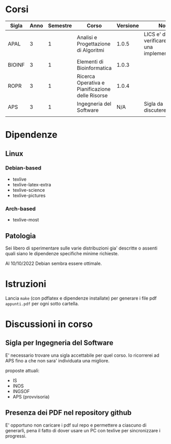 # Corsi

| Sigla | Anno | Semestre | Corso | Versione | Note |
| --- | --- | --- | --- | --- | --- |
| APAL | 3 | 1 | Analisi e Progettazione di Algoritmi | 1.0.5 | LICS e' da verificare con una implementazione |
| BIOINF | 3 | 1 | Elementi di Bioinformatica | 1.0.3 |  |
| ROPR | 3 | 1 | Ricerca Operativa e Pianificazione delle Risorse | 1.0.4 |  |
| APS | 3 | 1 | Ingegneria del Software | N/A | Sigla da discutere |
|  |  |  |  |  |

# Dipendenze

## Linux

### Debian-based

 - texlive
 - texlive-latex-extra
 - texlive-science
 - texlive-pictures

### Arch-based

 - texlive-most

## Patologia

Sei libero di sperimentare sulle varie distribuzioni gia' descritte o assenti quali siano le dipendenze specifiche minime richieste.

Al 10/10/2022 Debian sembra essere ottimale.

# Istruzioni

Lancia `make` (con pdflatex e dipendenze installate) per generare i file pdf `appunti.pdf` per ogni sotto cartella.

# Discussioni in corso

## Sigla per Ingegneria del Software

E' necessario trovare una sigla accettabile per quel corso. Io ricorrerei ad APS fino a che non sara' individuata una migliore.

proposte attuali:

 - IS
 - INOS
 - INGSOF
 - APS (provvisoria)

## Presenza dei PDF nel repository github

E' opportuno non caricare i pdf sul repo e permettere a ciascuno di generarli, pena il fatto di dover usare un PC con texlive per sincronizzare i progressi.

